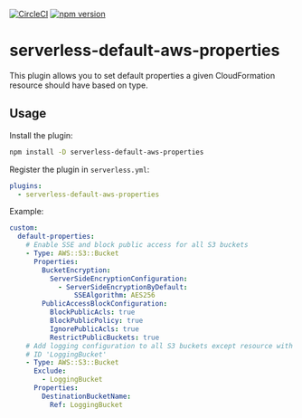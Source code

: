 [![CircleCI](https://circleci.com/gh/neverendingqs/serverless-default-aws-properties.svg?style=svg)](https://circleci.com/gh/neverendingqs/serverless-default-aws-properties)
[![npm version](https://badge.fury.io/js/serverless-default-aws-properties.svg)](https://badge.fury.io/js/serverless-default-aws-properties)

# serverless-default-aws-properties

This plugin allows you to set default properties a given CloudFormation resource
should have based on type.

## Usage

Install the plugin:

```sh
npm install -D serverless-default-aws-properties
```

Register the plugin in `serverless.yml`:

```yaml
plugins:
  - serverless-default-aws-properties
```

Example:

```yaml
custom:
  default-properties:
    # Enable SSE and block public access for all S3 buckets
    - Type: AWS::S3::Bucket
      Properties:
        BucketEncryption:
          ServerSideEncryptionConfiguration:
            - ServerSideEncryptionByDefault:
                SSEAlgorithm: AES256
        PublicAccessBlockConfiguration:
          BlockPublicAcls: true
          BlockPublicPolicy: true
          IgnorePublicAcls: true
          RestrictPublicBuckets: true
    # Add logging configuration to all S3 buckets except resource with logical
    # ID 'LoggingBucket'
    - Type: AWS::S3::Bucket
      Exclude:
        - LoggingBucket
      Properties:
        DestinationBucketName:
          Ref: LoggingBucket
```
